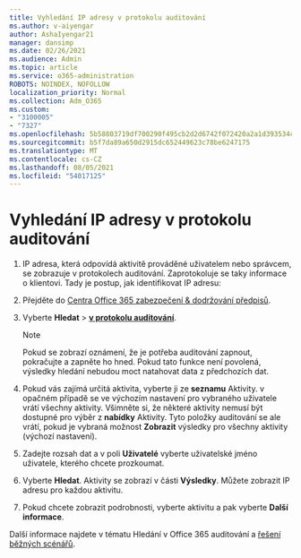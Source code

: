```yaml
---
title: Vyhledání IP adresy v protokolu auditování
ms.author: v-aiyengar
author: AshaIyengar21
manager: dansimp
ms.date: 02/26/2021
ms.audience: Admin
ms.topic: article
ms.service: o365-administration
ROBOTS: NOINDEX, NOFOLLOW
localization_priority: Normal
ms.collection: Adm_O365
ms.custom:
- "3100005"
- "7327"
ms.openlocfilehash: 5b58803719df700290f495cb2d2d6742f072420a2a1d393534ca165bb5a14fbb
ms.sourcegitcommit: b5f7da89a650d2915dc652449623c78be6247175
ms.translationtype: MT
ms.contentlocale: cs-CZ
ms.lasthandoff: 08/05/2021
ms.locfileid: "54017125"
---
```

# <a name="find-the-ip-address-in-audit-log"></a>Vyhledání IP adresy v protokolu auditování

1. IP adresa, která odpovídá aktivitě prováděné uživatelem nebo správcem, se zobrazuje v protokolech auditování. Zaprotokoluje se taky informace o klientovi. Tady je postup, jak identifikovat IP adresu:

1. Přejděte do [Centra Office 365 zabezpečení & dodržování předpisů](https://go.microsoft.com/fwlink/p/?linkid=2077143).
1. Vyberte **Hledat**  >  **[v protokolu auditování](https://go.microsoft.com/fwlink/?linkid=2103759)**.
    > [!NOTE]
    > Pokud se zobrazí oznámení, že je potřeba auditování zapnout, pokračujte a zapněte ho hned. Pokud tato funkce není povolená, výsledky hledání nebudou moct natahovat data z předchozích dat.
1. Pokud vás zajímá určitá aktivita, vyberte ji ze **seznamu** Aktivity. v opačném případě se ve výchozím nastavení pro vybraného uživatele vrátí všechny aktivity. Všimněte si, že některé aktivity nemusí být dostupné pro výběr z **nabídky** Aktivity. Tyto položky auditování se ale vrátí, pokud je vybraná možnost **Zobrazit** výsledky pro všechny aktivity (výchozí nastavení).
1. Zadejte rozsah dat a v poli **Uživatelé** vyberte uživatelské jméno uživatele, kterého chcete prozkoumat.
1. Vyberte **Hledat**. Aktivity se zobrazí v části **Výsledky**. Můžete zobrazit IP adresu pro každou aktivitu.
1. Pokud chcete zobrazit podrobnosti, vyberte aktivitu a pak vyberte **Další informace**.

Další informace najdete v tématu Hledání v Office 365 auditování a [řešení běžných scénářů](https://go.microsoft.com/fwlink/?linkid=2103944).